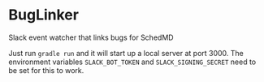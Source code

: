 # BugLinker
 Slack event watcher that links bugs for SchedMD

Just run `gradle run` and it will start up a local server at port 3000. The environment variables `SLACK_BOT_TOKEN` and `SLACK_SIGNING_SECRET` need to be set for this to work.
